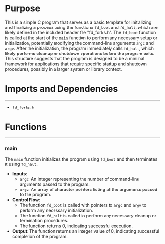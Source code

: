 # Purpose
This is a simple C program that serves as a basic template for initializing and finalizing a process using the functions `fd_boot` and `fd_halt`, which are likely defined in the included header file "fd_forks.h". The `fd_boot` function is called at the start of the [`main`](#main) function to perform any necessary setup or initialization, potentially modifying the command-line arguments `argc` and `argv`. After the initialization, the program immediately calls `fd_halt`, which likely performs cleanup or shutdown operations before the program exits. This structure suggests that the program is designed to be a minimal framework for applications that require specific startup and shutdown procedures, possibly in a larger system or library context.
# Imports and Dependencies

---
- `fd_forks.h`


# Functions

---
### main<!-- {{#callable:main}} -->
The `main` function initializes the program using `fd_boot` and then terminates it using `fd_halt`.
- **Inputs**:
    - `argc`: An integer representing the number of command-line arguments passed to the program.
    - `argv`: An array of character pointers listing all the arguments passed to the program.
- **Control Flow**:
    - The function `fd_boot` is called with pointers to `argc` and `argv` to perform any necessary initialization.
    - The function `fd_halt` is called to perform any necessary cleanup or termination procedures.
    - The function returns 0, indicating successful execution.
- **Output**: The function returns an integer value of 0, indicating successful completion of the program.


